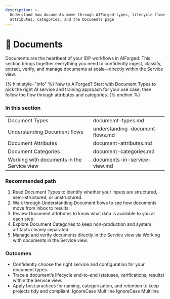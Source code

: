 ```yaml
---
description: >-
  Understand how documents move through AIForged—types, lifecycle flows,
  attributes, categories, and the Documents page
---
```


# 📃 Documents

Documents are the heartbeat of your IDP workflows in AIForged. This section brings together everything you need to confidently ingest, classify, extract, verify, and manage documents at scale—directly within the Service view.

{% hint style="info" %}
New to AIForged? Start with Document Types to pick the right AI service and training approach for your use case, then follow the flow through attributes and categories.
{% endhint %}

### In this section

|                                            |                                 |
| ------------------------------------------ | ------------------------------- |
| Document Types                             | documemt-types.md               |
| Understanding Document flows               | understanding-document-flows.md |
| Document Attributes                        | document-attributes.md          |
| Document Categories                        | document-categories.md          |
| Working with documents in the Service view | documents-in-service-view.md    |

### Recommended path

1. Read Document Types to identify whether your inputs are structured, semi-structured, or unstructured.
2. Walk through Understanding Document flows to see how documents move from inbox to results.
3. Review Document attributes to know what data is available to you at each step.
4. Explore Document Categories to keep non-production and system artifacts cleanly separated.
5. Manage and verify documents directly in the Service view via Working with documents in the Service view.

### Outcomes

* Confidently choose the right service and configuration for your document types.
* Trace a document’s lifecycle end-to-end (statuses, verifications, results) within the Service view.
* Apply best practices for naming, categorization, and retention to keep projects tidy and compliant.
 IgnoreCase Multiline IgnoreCase Multiline
